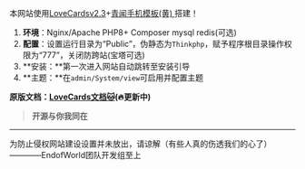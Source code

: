 本网站使用<a href="https://github.com/LoveCards/LoveCardsV2">LoveCardsv2.3</a>+<a href="https://forum.lovecards.cn/d/67-%E4%BD%A0%E5%A5%BDlc23-%E9%9D%92%E9%97%BB%E6%89%8B%E6%9C%BA%E6%A8%A1%E6%9D%BF%E9%BB%84-%E9%80%82%E9%85%8D">青闻手机模板(黄) </a>搭建！

1. **环境**：Nginx/Apache  PHP8+  Composer  mysql  redis(可选)
2. **配置**：设置运行目录为“Public”，伪静态为`Thinkphp`，赋予程序根目录操作权限为“777”，关闭防跨站(宝塔可选)
3. **安装：**第一次进入网站自动跳转至安装引导
4. **主题：**在`admin/System/view`可启用并配置主题

**原版文档：<a href="https://lovecards.github.io">LoveCards文档🐱</a>(🔥更新中)**

> **开源与你我同在**

---

为防止侵权网站建设设置并未放出，请谅解（有些人真的伤透我们的心了）                                       ————EndofWorld团队开发组至上

